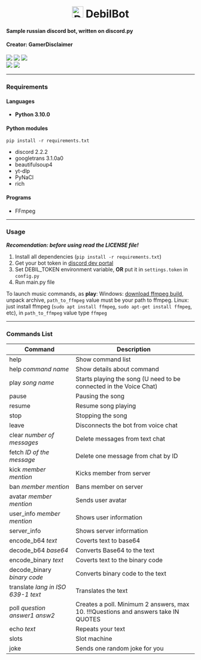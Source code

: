 <h1 align="center"><img src="https://user-images.githubusercontent.com/82606298/170775456-475ffa71-9cf9-4584-9723-b3917ae0aecc.svg" alt="DebilBot" border="0" height="30px"> DebilBot</h1>


#### Sample russian discord bot, written on discord.py 
#### Creator: GamerDisclaimer

<a href="https://discord.gg/4dEmQjt"><img src="https://img.shields.io/badge/Discord-Join%20TODAY!-7289DA?logo=discord&logoColor=7289DA"></a>
<a href="https://youtube.com/c/gamerdisclaimer"><img src="https://img.shields.io/badge/YouTube-Subscribe%20NOW!-red?logo=youtube&logoColor=red"></a>
<a href="https://discord.com/api/oauth2/authorize?client_id=699912361481470032&permissions=8&scope=bot"><img src="https://img.shields.io/badge/DebilBot-Add to Discord server-orange?logo=probot&logoColor=orange"></a>
<br>
<img src="https://img.shields.io/badge/Python-3.10x-yellow">
<img src="https://img.shields.io/badge/Discord.Py-2.2.2-blue">

***

### Requirements

#### Languages
+ **Python 3.10.0**

#### Python modules
`pip install -r requirements.txt`
+ discord 2.2.2
+ googletrans 3.1.0a0
+ beautifulsoup4
+ yt-dlp
+ PyNaCl
+ rich

#### Programs
+ FFmpeg


***

### Usage

***Recomendation: before using read the LICENSE file!***

1. Install all dependencies (`pip install -r requirements.txt`)
2. Get your bot token in [discord dev portal](https://discord.com/developers/applications) 
3. Set DEBIL_TOKEN environment variable, **OR** put it in `settings.token` in `config.py`
4. Run main.py file


To launch music commands, as **play**:
Windows: [download ffmpeg build](https://www.gyan.dev/ffmpeg/builds/), unpack archive, `path_to_ffmpeg` value must be your path to ffmpeg.
Linux: just install ffmpeg (`sudo apt install ffmpeg`, `sudo apt-get install ffmpeg`, etc), in `path_to_ffmpeg` value type `ffmpeg`



---

### Commands List

| Command                              | Description                                                                        |
|--------------------------------------|------------------------------------------------------------------------------------|
| help                                 | Show command list                                                                  |
| help *command name*                  | Show details about command                                                         |
| play *song name*                     | Starts playing the song (U need to be connected in the Voice Chat)                 |
| pause                                | Pausing the song                                                                   |
| resume                               | Resume song playing                                                                |
| stop                                 | Stopping the song                                                                  |
| leave                                | Disconnects the bot from voice chat                                                |
| clear *number of messages*           | Delete messages from text chat                                                     |
| fetch *ID of the message*            | Delete one message from chat by ID                                                 |
| kick *member mention*                | Kicks member from server                                                           |
| ban *member mention*                 | Bans member on server                                                              |
| avatar *member mention*              | Sends user avatar                                                                  |
| user_info *member mention*           | Shows user information                                                             |
| server_info                          | Shows server information                                                           |
| encode_b64 *text*                    | Coverts text to base64                                                             |
| decode_b64 *base64*                  | Converts Base64 to the text                                                        |
| encode_binary *text*                 | Coverts text to the binary code                                                    |
| decode_binary *binary code*          | Converts binary code to the text                                                   |
| translate *lang in ISO 639-1* *text* | Translates the text                                                                |
| poll *question* *answer1* *answ2*    | Creates a poll. Minimum 2 answers, max 10. !!!Questions and answers take IN QUOTES |
| echo *text*                          | Repeats your text                                                                  |
| slots                                | Slot machine                                                                       |
| joke                                 | Sends one random joke for you                                                      | 
